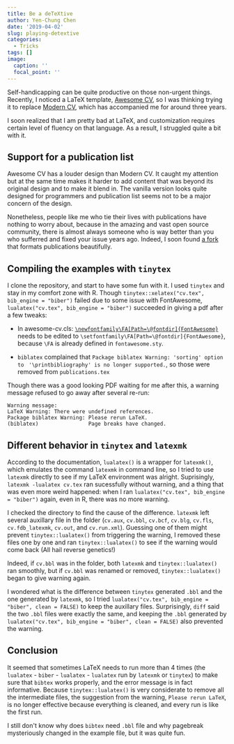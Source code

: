 ```yaml
---
title: Be a deTeXtive
author: Yen-Chung Chen
date: '2019-04-02'
slug: playing-detextive
categories:
  - Tricks
tags: []
image:
  caption: ''
  focal_point: ''
---
```

Self-handicapping can be quite productive on those non-urgent things. 
Recently, I noticed a LaTeX template, 
[Awesome CV](https://github.com/posquit0/Awesome-CV), so I was thinking trying 
it to replace [Modern CV](https://launchpad.net/moderncv), which has 
accompanied me for around three years.

I soon realized that I am pretty bad at LaTeX, and customization requires 
certain level of fluency on that language. As a result, I struggled quite a bit 
with it.

## Support for a publication list

Awesome CV has a louder design than Modern CV. It caught my attention but at 
the same time makes it harder to add content that was beyond its original 
design and to make it blend in. The vanilla version looks quite designed for 
programmers and publication list seems not to be a major concern of the design.

Nonetheless, people like me who tie their lives with publications have nothing 
to worry about, because in the amazing and vast open source community, there is 
almost always someone who is way better than you who sufferred and fixed your 
issue years ago. Indeed, I soon found 
[a fork](https://github.com/aminmkhan/Awesome-CV) that formats publications 
beautifully.

## Compiling the examples with `tinytex`

I clone the repository, and start to have some fun with it. I used `tinytex` 
and stay in my comfort zone with R. Though 
`tinytex::xelatex("cv.tex", bib_engine = "biber")` failed due to some issue 
with FontAwesome, `lualatex("cv.tex", bib_engine = "biber")` succeeded in 
giving a pdf after a few tweaks:

- In awesome-cv.cls: [`\newfontfamily\FA[Path=\@fontdir]{FontAwesome}`](https://github.com/chenyenchung/AwesomeCV/blob/18789f5f0e190c7bdb810d5ff3918face6b1c589/awesome-cv.cls#L163) needs 
to be edited to `\setfontfamily\FA[Path=\@fontdir]{FontAwesome}`, because `\FA` 
is already defined in `fontawesome.sty`.

- `biblatex` complained that `Package biblatex Warning: 'sorting' option to ` 
`'\printbibliography' is no longer supported.`, so those were removed from 
`publications.tex`

Though there was a good looking PDF waiting for me after this, a warning 
message refused to go away after several re-run:
```terminal
Warning message:
LaTeX Warning: There were undefined references.
Package biblatex Warning: Please rerun LaTeX.
(biblatex)                Page breaks have changed. 
```

## Different behavior in `tinytex` and `latexmk`

According to the documentation, `lualatex()` is a wrapper for `latexmk()`, 
which emulates the command `latexmk` in command line, so I tried to use 
`latexmk` directly to see if my LaTeX environment was alright. Suprisingly, 
`latexmk -lualatex cv.tex` ran sucessfully without warning, and a thing that 
was even more weird happened: when I ran 
`lualatex("cv.tex", bib_engine = "biber")` again, even in R, there was no more 
warning.

I checked the directory to find the cause of the difference. `latexmk` left 
several auxillary file in the folder (`cv.aux`, `cv.bbl`, `cv.bcf`, `cv.blg`, 
`cv.fls`, `cv.fdb_latexmk`, `cv.out`, and `cv.run.xml`). Guessing one of them 
might prevent `tinytex::lualatex()` from triggering the warning, I removed 
these files one by one and ran `tinytex::lualatex()` to see if the warning 
would come back (All hail reverse genetics!)

Indeed, if `cv.bbl` was in the folder, both `latexmk` and `tinytex::lualatex()` 
ran smoothly, but if `cv.bbl` was renamed or removed, `tinytex::lualatex()` 
began to give warning again.

I wondered what is the difference between `tinytex` generated `.bbl` and the 
one generated by `latexmk`, so I tried 
`lualatex("cv.tex", bib_engine = "biber", clean = FALSE)` to keep the auxillary 
files. Surprisingly, `diff` said the two `.bbl` files were exactly the same, 
and keeping the `.bbl` generated by 
`lualatex("cv.tex", bib_engine = "biber", clean = FALSE)` also prevented the 
warning.

## Conclusion
It seemed that sometimes LaTeX needs to run more than 4 times (the `lualatex` - 
`biber` - `lualatex` - `lualatex` run by `latexmk` or `tinytex`) to make sure 
that `bibtex` works properly, and the error message is in fact informative. 
Because `tinytex::lualatex()` is very considerate to remove all the 
intermediate files, the suggestion from the warning, `Please rerun LaTeX`, is 
no longer effective because everything is cleaned, and every run is like the 
first run.

I still don't know why does `bibtex` need `.bbl` file and why pagebreak 
mysteriously changed in the example file, but it was quite fun.
